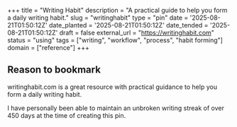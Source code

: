 +++
title = "Writing Habit"
description = "A practical guide to help you form a daily writing habit."
slug = "writinghabit"
type = "pin"
date = '2025-08-21T01:50:12Z'
date_planted = '2025-08-21T01:50:12Z'
date_tended = '2025-08-21T01:50:12Z'
draft = false
external_url = "https://writinghabit.com"
status = "using"
tags = ["writing", "workflow", "process", "habit forming"]
domain = ["reference"]
+++

## Reason to bookmark

writinghabit.com is a great resource with practical guidance to help you form a daily writing habit.

I have personally been able to maintain an unbroken writing streak of over 450 days at the time of creating this pin.
